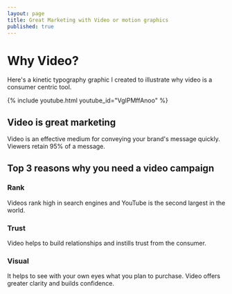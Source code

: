 ```yaml
---
layout: page
title: Great Marketing with Video or motion graphics
published: true
---
```


# Why Video?
Here's a kinetic typography graphic I created to illustrate why video is a consumer centric tool.

{% include youtube.html youtube_id="VgIPMffAnoo" %}

## Video is great marketing

Video is an effective medium for conveying your brand's message quickly. Viewers retain 95% of a message.

## Top 3 reasons why you need a video campaign

### Rank
Videos rank high in search engines and YouTube is the second largest in the world.

### Trust
Video helps to build relationships and instills trust from the consumer.

### Visual
It helps to see with your own eyes what you plan to purchase. Video offers greater clarity and builds confidence.
